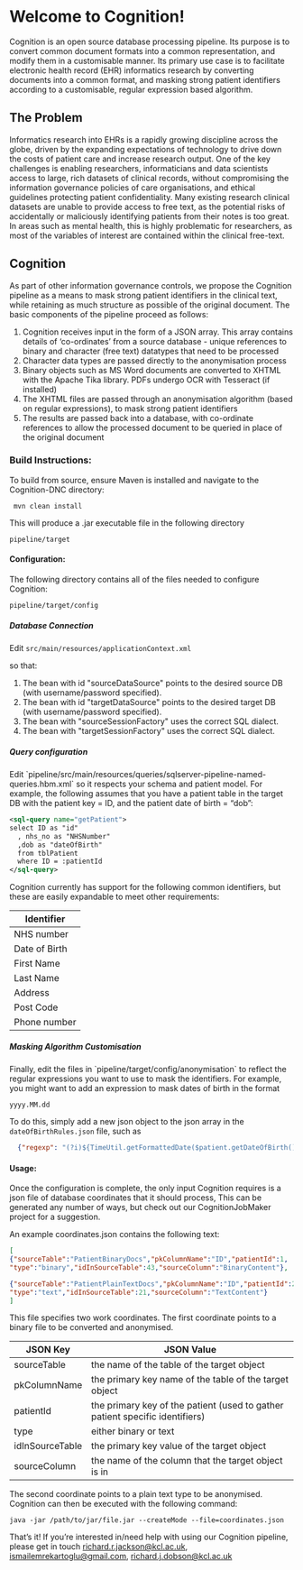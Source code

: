 <html>
<body>

<h1>
Welcome to Cognition!
</h1>
Cognition is an open source database processing pipeline. Its purpose is to convert common document formats into a common representation, and modify them in a customisable manner. Its primary use case is to facilitate electronic health record (EHR) informatics research by converting documents into a common format, and masking strong patient identifiers according to a customisable, regular expression based algorithm.

<h2>
The Problem
</h2>
Informatics research into EHRs is a rapidly growing discipline across the globe, driven by the expanding expectations of technology to drive down the costs of patient care and increase research output. One of the key challenges is enabling researchers, informaticians and data scientists access to large, rich datasets of clinical records, without compromising the information governance policies of care organisations, and ethical guidelines protecting patient confidentiality. Many existing research clinical datasets are unable to provide access to free text, as the potential risks of accidentally or maliciously identifying patients from their notes is too great. In areas such as mental health, this is highly problematic for researchers, as most of the variables of interest are contained within the clinical free-text.

<h2>Cognition</h2>

As part of other information governance controls, we propose the Cognition pipeline as a means to mask strong patient identifiers in the clinical text, while retaining as much structure as possible of the original document. The basic components of the pipeline proceed as follows:


1. Cognition receives input in the form of a JSON array. This array contains details of ‘co-ordinates’ from a source database - unique references to binary and character (free text) datatypes that need to be processed
2. Character data types are passed directly to the anonymisation process
  1. Binary objects such as MS Word documents are converted to XHTML with the Apache Tika library. PDFs undergo OCR with Tesseract (if installed)
  2. The XHTML files are passed through an anonymisation algorithm (based on regular expressions), to mask strong patient identifiers
3. The results are passed back into a database, with co-ordinate references to allow the processed document to be queried in place of the original document
 



<h3>
Build Instructions:
</h3>
To build from source, ensure Maven is installed and navigate to the Cognition-DNC directory:

` mvn clean install`

This will produce a .jar executable file in the following directory

`pipeline/target`

<h4>
Configuration:
</h4>

The following directory contains all of the files needed to configure Cognition:

`pipeline/target/config `

<h5>
Database Connection
</h5>

Edit 
`src/main/resources/applicationContext.xml`

so that:

1. The bean with id "sourceDataSource" points to the desired source DB (with username/password specified).
2. The bean with id "targetDataSource" points to the desired target DB (with username/password specified).
3. The bean with "sourceSessionFactory" uses the correct SQL dialect.
4. The bean with "targetSessionFactory" uses the correct SQL dialect.

<h5>
Query configuration
</h5>
Edit `pipeline/src/main/resources/queries/sqlserver-pipeline-named-queries.hbm.xml` so it respects your schema and patient model. For example, the following assumes that you have a patient table in the target DB with the patient key = ID, and the patient date of birth = “dob”:

```xml
<sql-query name="getPatient">
select ID as "id"
  , nhs_no as "NHSNumber"
  ,dob as "dateOfBirth" 
  from tblPatient 
  where ID = :patientId
</sql-query>
```

Cognition currently has support for the following common identifiers, but these are easily expandable to meet other requirements:

Identifier|
----------|
NHS number|
Date of Birth|
First Name|
Last Name|
Address|
Post Code|
Phone number|

<h5>
Masking Algorithm Customisation
</h5>
Finally, edit the files in `pipeline/target/config/anonymisation` to reflect the regular expressions you want to use to mask the identifiers. For example, you might want to add an expression to mask dates of birth in the format 

`yyyy.MM.dd`

To do this, simply add a new json object to the json array in the `dateOfBirthRules.json` file, such as

```json
  {"regexp": "(?i)${TimeUtil.getFormattedDate($patient.getDateOfBirth(), 'yyyy.MM.dd')}", "placeHolder" : "DDDDD"}
```

<h4>
Usage:
</h4>

Once the configuration is complete, the only input Cognition requires is a json file of database coordinates that it should process, This can be generated any number of ways, but check out our CognitionJobMaker project for a suggestion.

An example coordinates.json contains the following text:
```json
[
{"sourceTable":"PatientBinaryDocs","pkColumnName":"ID","patientId":1,
"type":"binary","idInSourceTable":43,"sourceColumn":"BinaryContent"},

{"sourceTable":"PatientPlainTextDocs","pkColumnName":"ID","patientId":2,
"type":"text","idInSourceTable":21,"sourceColumn":"TextContent"}
]
```
This file specifies two work coordinates. The first coordinate points to a binary file to be converted and anonymised.

JSON Key|JSON Value
--------|-----------
sourceTable|the name of the table of the target object
pkColumnName|the primary key name of the table of the target object
patientId|the primary key of the patient (used to gather patient specific identifiers)
type|either binary or text
idInSourceTable|the primary key value of the target object
sourceColumn|the name of the column that the target object is in


The second coordinate points to a plain text type to be anonymised.
 Cognition can then be executed with the following command:

`java -jar /path/to/jar/file.jar --createMode --file=coordinates.json`


That’s it! If you’re interested in/need help with using our Cognition pipeline, please get in touch richard.r.jackson@kcl.ac.uk, ismailemrekartoglu@gmail.com, richard.j.dobson@kcl.ac.uk 
</body>
</html>

